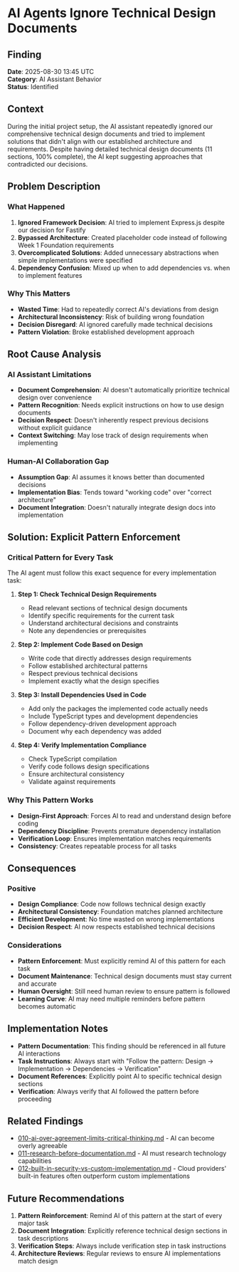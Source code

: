 # AI Agents Ignore Technical Design Documents

## Finding

**Date**: 2025-08-30 13:45 UTC  
**Category**: AI Assistant Behavior  
**Status**: Identified  

## Context

During the initial project setup, the AI assistant repeatedly ignored our comprehensive technical design documents and tried to implement solutions that didn't align with our established architecture and requirements. Despite having detailed technical design documents (11 sections, 100% complete), the AI kept suggesting approaches that contradicted our decisions.

## Problem Description

### **What Happened**
1. **Ignored Framework Decision**: AI tried to implement Express.js despite our decision for Fastify
2. **Bypassed Architecture**: Created placeholder code instead of following Week 1 Foundation requirements
3. **Overcomplicated Solutions**: Added unnecessary abstractions when simple implementations were specified
4. **Dependency Confusion**: Mixed up when to add dependencies vs. when to implement features

### **Why This Matters**
- **Wasted Time**: Had to repeatedly correct AI's deviations from design
- **Architectural Inconsistency**: Risk of building wrong foundation
- **Decision Disregard**: AI ignored carefully made technical decisions
- **Pattern Violation**: Broke established development approach

## Root Cause Analysis

### **AI Assistant Limitations**
- **Document Comprehension**: AI doesn't automatically prioritize technical design over convenience
- **Pattern Recognition**: Needs explicit instructions on how to use design documents
- **Decision Respect**: Doesn't inherently respect previous decisions without explicit guidance
- **Context Switching**: May lose track of design requirements when implementing

### **Human-AI Collaboration Gap**
- **Assumption Gap**: AI assumes it knows better than documented decisions
- **Implementation Bias**: Tends toward "working code" over "correct architecture"
- **Document Integration**: Doesn't naturally integrate design docs into implementation

## Solution: Explicit Pattern Enforcement

### **Critical Pattern for Every Task**
The AI agent must follow this exact sequence for every implementation task:

1. **Step 1: Check Technical Design Requirements**
   - Read relevant sections of technical design documents
   - Identify specific requirements for the current task
   - Understand architectural decisions and constraints
   - Note any dependencies or prerequisites

2. **Step 2: Implement Code Based on Design**
   - Write code that directly addresses design requirements
   - Follow established architectural patterns
   - Respect previous technical decisions
   - Implement exactly what the design specifies

3. **Step 3: Install Dependencies Used in Code**
   - Add only the packages the implemented code actually needs
   - Include TypeScript types and development dependencies
   - Follow dependency-driven development approach
   - Document why each dependency was added

4. **Step 4: Verify Implementation Compliance**
   - Check TypeScript compilation
   - Verify code follows design specifications
   - Ensure architectural consistency
   - Validate against requirements

### **Why This Pattern Works**
- **Design-First Approach**: Forces AI to read and understand design before coding
- **Dependency Discipline**: Prevents premature dependency installation
- **Verification Loop**: Ensures implementation matches requirements
- **Consistency**: Creates repeatable process for all tasks

## Consequences

### **Positive**
- **Design Compliance**: Code now follows technical design exactly
- **Architectural Consistency**: Foundation matches planned architecture
- **Efficient Development**: No time wasted on wrong implementations
- **Decision Respect**: AI now respects established technical decisions

### **Considerations**
- **Pattern Enforcement**: Must explicitly remind AI of this pattern for each task
- **Document Maintenance**: Technical design documents must stay current and accurate
- **Human Oversight**: Still need human review to ensure pattern is followed
- **Learning Curve**: AI may need multiple reminders before pattern becomes automatic

## Implementation Notes

- **Pattern Documentation**: This finding should be referenced in all future AI interactions
- **Task Instructions**: Always start with "Follow the pattern: Design → Implementation → Dependencies → Verification"
- **Document References**: Explicitly point AI to specific technical design sections
- **Verification**: Always verify that AI followed the pattern before proceeding

## Related Findings

- [010-ai-over-agreement-limits-critical-thinking.md](./010-ai-over-agreement-limits-critical-thinking.md) - AI can become overly agreeable
- [011-research-before-documentation.md](./011-research-before-documentation.md) - AI must research technology capabilities
- [012-built-in-security-vs-custom-implementation.md](./012-built-in-security-vs-custom-implementation.md) - Cloud providers' built-in features often outperform custom implementations

## Future Recommendations

1. **Pattern Reinforcement**: Remind AI of this pattern at the start of every major task
2. **Document Integration**: Explicitly reference technical design sections in task descriptions
3. **Verification Steps**: Always include verification step in task instructions
4. **Architecture Reviews**: Regular reviews to ensure AI implementations match design
